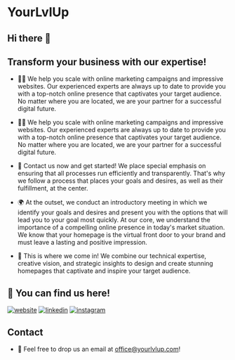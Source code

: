 # YourLvlUp
## Hi there 👋
## Transform your business with our expertise! 

- 🙋‍♀️ We help you scale with online marketing campaigns and impressive websites. Our experienced experts are always up to date to provide you with a top-notch online presence that captivates your target audience. 
No matter where you are located, we are your partner for a successful digital future.

- 👩‍💻 We help you scale with online marketing campaigns and impressive websites. Our experienced experts are always up to date to provide you with a top-notch online presence that captivates your target audience. 
No matter where you are located, we are your partner for a successful digital future.

- 🧙 Contact us now and get started! We place special emphasis on ensuring that all processes run efficiently and transparently. 
That's why we follow a process that places your goals and desires, as well as their fulfillment, at the center.

- 🌍 At the outset, we conduct an introductory meeting in which we identify your goals and desires and present you with the options that will lead you to your goal most quickly. 
At our core, we understand the importance of a compelling online presence in today's market situation. We know that your homepage is the virtual front door to your brand and must leave a lasting and positive impression.

- 🚀 This is where we come in! We combine our technical expertise, creative vision, and strategic insights to design and create stunning homepages that captivate and inspire your target audience.

## 🔗 You can find us here!
[![website](https://img.shields.io/badge/website-000?style=for-the-badge&logoColor=white)](https://www.yourlvlup.com/)
[![linkedin](https://img.shields.io/badge/linkedin-0A66C2?style=for-the-badge&logo=linkedin&logoColor=white)](https://www.linkedin.com/company/yourlvlup/)
[![instagram](https://img.shields.io/badge/instagram-C13584?style=for-the-badge&logo=instagram&logoColor=white)](https://www.instagram.com/yourlvlup/)

## Contact
- 📧 Feel free to drop us an email at [office@yourlvlup.com](mailto:office@yourlvlup.com)!
